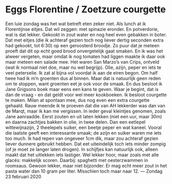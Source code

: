 # Eggs Florentine / Zoetzure courgette
Een luie zondag was het wat betreft eten zeker niet. Als lunch at ik Florentijnse eitjes. Dat wil zeggen: met spinazie eronder. En potverdorie, wat is dat lekker. Gekookt in zout water en nog heel even gebakken in boter. Dat met eitjes (die ik achteraf gezien toch nog liever dertig seconden extra had gekookt, tot 6:30) op een geroosterd broodje. Zo puur dat je meteen proeft dat dit op echt goed brood onvergetelijk gaat smaken.
En ik was het alweer vergeten, maar omdat ik nog tomaten had liggen maakte ik daar ook maar meteen een salade mee. Het waren San Marzo’s van Crips, ontveld (wat ik normaal niet doe, maar nu wel begrijp). Olie, azijn, peper en iets te veel peterselie. Ik zat al bijna vol voordat ik aan de eiren begon.
Om half twee had ik m’n groenten dus al binnen. Maar dat is natuurlijk geen reden om te stoppen, want groenten eet je ook voor de smaak. En dus besloot ik Jane Grigsons boek maar eens een kans te geven. Waar je begint, dat is dan de vraag - en dat geldt voor wel meer kookboeken. Ik besloot courgette te maken. Milan at spontaan mee, dus nog even een extra courgette gehaald. Rauw meende ik te proeven dat die van AH lekkerder was dan van de Marqt, maar ik kan me vergissen. In ieder geval kleintjes genomen, zoals Jane aanraadde. Eerst zouten en uit laten lekken (niet een uur, maar 30m) en daarna zachtjes bakken in olie, in twee delen. Dan een eetlepel wittewijnazijn, 2 theelepels suiker, een beetje peper en wat kaneel. Vooral die laatste geeft een interessante smaak; de azijn en suiker waren me iets too much. Ik had repen van ongeveer 1cm dik, maar zou achteraf gezien liever dunnere gebruikt hebben. Dat eet uiteindelijk toch iets minder zompig (of je moet ze langer laten drogen). In schijfjes kan natuurlijk ook, alleen maakt dat het uitlekken iets lastiger. Wel lekker hoor, maar zoals met alle glacés: makkelijk scoren.
Daarbij: spaghetti met oesterzwammen in roomsaus. Gewoon lekker, maar niet bijzonder. Er mag echt meer zout in het pasta water dan 10 gram per liter. Misschien toch maar naar 12.
— Zondag 23 februari 2020